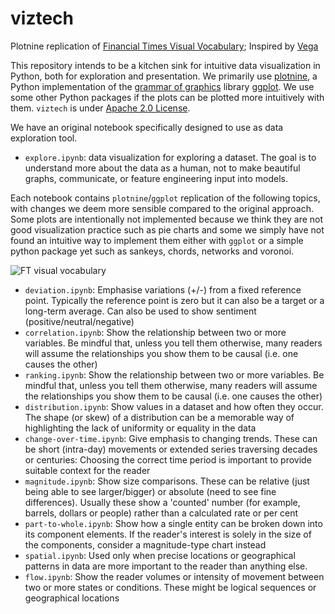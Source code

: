 # viztech
Plotnine replication of [Financial Times Visual Vocabulary](https://github.com/ft-interactive/chart-doctor/tree/master/visual-vocabulary); Inspired by [Vega](https://gramener.github.io/visual-vocabulary-vega/)

This repository intends to be a kitchen sink for intuitive data visualization in Python, both for exploration and presentation. We primarily use [plotnine](https://plotnine.readthedocs.io/en/stable/), a Python implementation of the [grammar of graphics](http://vita.had.co.nz/papers/layered-grammar.pdf) library [ggplot](https://ggplot2.tidyverse.org). We use some other Python packages if the plots can be plotted more intuitively with them. `viztech` is under [Apache 2.0 License](https://tldrlegal.com/license/apache-license-2.0-%28apache-2.0%29).

We have an original notebook specifically designed to use as data exploration tool.
* `explore.ipynb`: data visualization for exploring a dataset. The goal is to understand more about the data as a human, not to make beautiful graphs, communicate, or feature engineering input into models.

Each notebook contains `plotnine`/`ggplot` replication of the following topics, with changes we deem more sensible compared to the original approach. Some plots are intentionally not implemented because we think they are not good visualization practice such as pie charts and some we simply have not found an intuitive way to implement them either with `ggplot` or a simple python package yet such as sankeys, chords, networks and voronoi.

![FT visual vocabulary](https://github.com/ft-interactive/chart-doctor/blob/master/visual-vocabulary/poster.png)

* `deviation.ipynb`: Emphasise variations (+/-) from a fixed reference point. Typically the reference point is zero but it can also be a target or a long-term average. Can also be used to show sentiment (positive/neutral/negative)
* `correlation.ipynb`: Show the relationship between two or more variables. Be mindful that, unless you tell them otherwise, many readers will assume the relationships you show them to be causal (i.e. one causes the other)
* `ranking.ipynb`: Show the relationship between two or more variables. Be mindful that, unless you tell them otherwise, many readers will assume the relationships you show them to be causal (i.e. one causes the other)
* `distribution.ipynb`: Show values in a dataset and how often they occur. The shape (or skew) of a distribution can be a memorable way of highlighting the lack of uniformity or equality in the data
* `change-over-time.ipynb`: Give emphasis to changing trends. These can be short (intra-day) movements or extended series traversing decades or centuries: Choosing the correct time period is important to provide suitable context for the reader
* `magnitude.ipynb`: Show size comparisons. These can be relative (just being able to see larger/bigger) or absolute (need to see fine differences). Usually these show a 'counted' number (for example, barrels, dollars or people) rather than a calculated rate or per cent
* `part-to-whole.ipynb`: Show how a single entity can be broken down into its component elements. If the reader's interest is solely in the size of the components, consider a magnitude-type chart instead
* `spatial.ipynb`: Used only when precise locations or geographical patterns in data are more important to the reader than anything else.
* `flow.ipynb`: Show the reader volumes or intensity of movement between two or more states or conditions. These might be logical sequences or geographical locations
